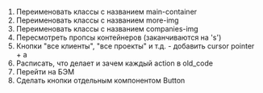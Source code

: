 1. Переименовать классы с названием main-container
2. Переименовать классы с названием more-img
3. Переименовать классы с названием companies-img
4. Пересмотреть пропсы контейнеров (заканчиваются на 's')
5. Кнопки "все клиенты", "все проекты" и т.д. - добавить cursor pointer + a
6. Расписать, что делает и зачем каждый action в old_code
7. Перейти на БЭМ
8. Сделать кнопки отдельным компонентом Button
